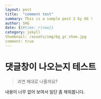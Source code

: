 ```yaml
---
layout: post
title:  "comment test"
summary: This is a sample post 2 by HG !
author: SHG
date: {{#time: r|now}}
category: jekyll
thumbnail: /assets/img/bg_gr_shoe.jpg
comment: true
---
```


# 댓글창이 나오는지 테스트

> 과연 제대로 나올까요? 

내용이 너무 없어 보여서 일단 좀 채워봅니다. 